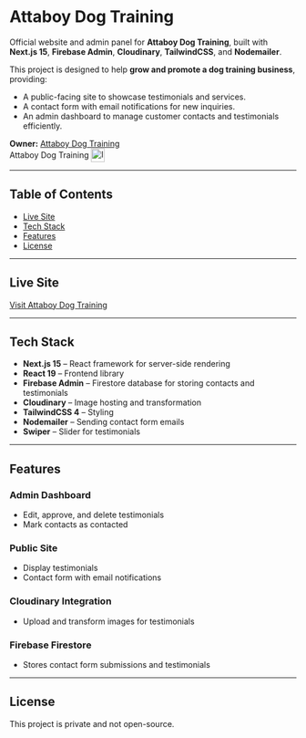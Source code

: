 # Attaboy Dog Training

Official website and admin panel for **Attaboy Dog Training**, built with **Next.js 15**, **Firebase Admin**, **Cloudinary**, **TailwindCSS**, and **Nodemailer**.

This project is designed to help **grow and promote a dog training business**, providing:

- A public-facing site to showcase testimonials and services.
- A contact form with email notifications for new inquiries.
- An admin dashboard to manage customer contacts and testimonials efficiently.

**Owner:** [Attaboy Dog Training](https://www.instagram.com/attaboy_dogtraining/)<br/>
<a href="https://www.instagram.com/attaboy_dogtraining/" target="_blank" style="display:inline-flex; align-items:center; gap:4px; text-decoration:none;">
Attaboy Dog Training
<img src="https://upload.wikimedia.org/wikipedia/commons/a/a5/Instagram_icon.png" alt="Instagram" width="24" height="24"/>
</a>

---

## Table of Contents

- [Live Site](#live-site)
- [Tech Stack](#tech-stack)
- [Features](#features)
- [License](#license)

---

## Live Site

[Visit Attaboy Dog Training](https://attaboy-dog-training.vercel.app/)

---

## Tech Stack

- **Next.js 15** – React framework for server-side rendering
- **React 19** – Frontend library
- **Firebase Admin** – Firestore database for storing contacts and testimonials
- **Cloudinary** – Image hosting and transformation
- **TailwindCSS 4** – Styling
- **Nodemailer** – Sending contact form emails
- **Swiper** – Slider for testimonials

---

## Features

### Admin Dashboard

- Edit, approve, and delete testimonials
- Mark contacts as contacted

### Public Site

- Display testimonials
- Contact form with email notifications

### Cloudinary Integration

- Upload and transform images for testimonials

### Firebase Firestore

- Stores contact form submissions and testimonials

---

## License

This project is private and not open-source.
